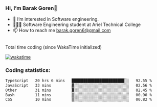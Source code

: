 ###  Hi, I’m Barak Goren👋
- 👀 I’m interested in Software engineering.
- 👨🏼‍🎓 Software Engineering student at Ariel Technical College
- 📫 How to reach me barak.goren6@gmail.com
##
Total time coding (since WakaTime initialized)

[![wakatime](https://wakatime.com/badge/user/5cc5ec80-a806-4ca2-a704-db29274e48cd.svg)](https://wakatime.com/@5cc5ec80-a806-4ca2-a704-db29274e48cd)

   
### Coding statistics:

<!--START_SECTION:waka-->

```txt
TypeScript   20 hrs 6 mins   ███████████████████████░░   92.55 %
JavaScript   33 mins         ▓░░░░░░░░░░░░░░░░░░░░░░░░   02.56 %
Other        31 mins         ▓░░░░░░░░░░░░░░░░░░░░░░░░   02.45 %
Bash         11 mins         ▒░░░░░░░░░░░░░░░░░░░░░░░░   00.90 %
CSS          10 mins         ▒░░░░░░░░░░░░░░░░░░░░░░░░   00.82 %
```

<!--END_SECTION:waka-->

<!---
barakgoren/barakgoren is a ✨ special ✨ repository because its `README.md` (this file) appears on your GitHub profile.
You can click the Preview link to take a look at your changes.
--->
